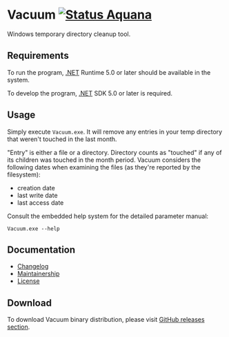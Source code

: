 Vacuum [![Status Aquana][status-aquana]][andivionian-status-classifier]
======

Windows temporary directory cleanup tool.

Requirements
------------

To run the program, [.NET][dotnet] Runtime 5.0 or later should be available in
the system.

To develop the program, [.NET][dotnet] SDK 5.0 or later is required.

Usage
-----

Simply execute `Vacuum.exe`. It will remove any entries in your temp directory
that weren't touched in the last month.

"Entry" is either a file or a directory. Directory counts as "touched" if any of
its children was touched in the month period. Vacuum considers the following
dates when examining the files (as they're reported by the filesystem):

- creation date
- last write date
- last access date

Consult the embedded help system for the detailed parameter manual:

    Vacuum.exe --help

Documentation
-------------

- [Changelog][changelog]
- [Maintainership][maintainership]
- [License][license]

Download
--------

To download Vacuum binary distribution, please visit [GitHub releases
section][releases].

[andivionian-status-classifier]: https://github.com/ForNeVeR/andivionian-status-classifier
[changelog]: ./CHANGELOG.md
[dotnet]: https://dot.net/
[license]: ./LICENSE.md
[maintainership]: ./MAINTAINERSHIP.md
[releases]: https://github.com/ForNeVeR/Vacuum/releases

[status-aquana]: https://img.shields.io/badge/status-aquana-yellowgreen.svg
